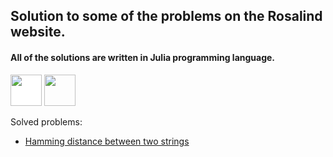  ## Solution to some of the problems on the Rosalind website.
 #### All of the solutions are written in Julia programming language.
 
[<img src="https://rosalind.info/static/img/logo.png?v=1637535648" height="50px" style="background-color:white"/>](https://rosalind.info/problems/locations/)
[<img src="https://julialang.org/assets/infra/logo.svg" height="50px"/>](https://julialang.org/)
 
 Solved problems:
  - [Hamming distance between two strings](./Hamming_Distance_Between_Two_Strings.jl)
